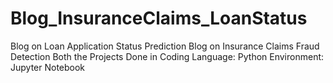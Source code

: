 # Blog_InsuranceClaims_LoanStatus
Blog on Loan Application Status Prediction
Blog on Insurance Claims Fraud Detection
Both the Projects Done in 
Coding Language: Python
Environment: Jupyter Notebook
